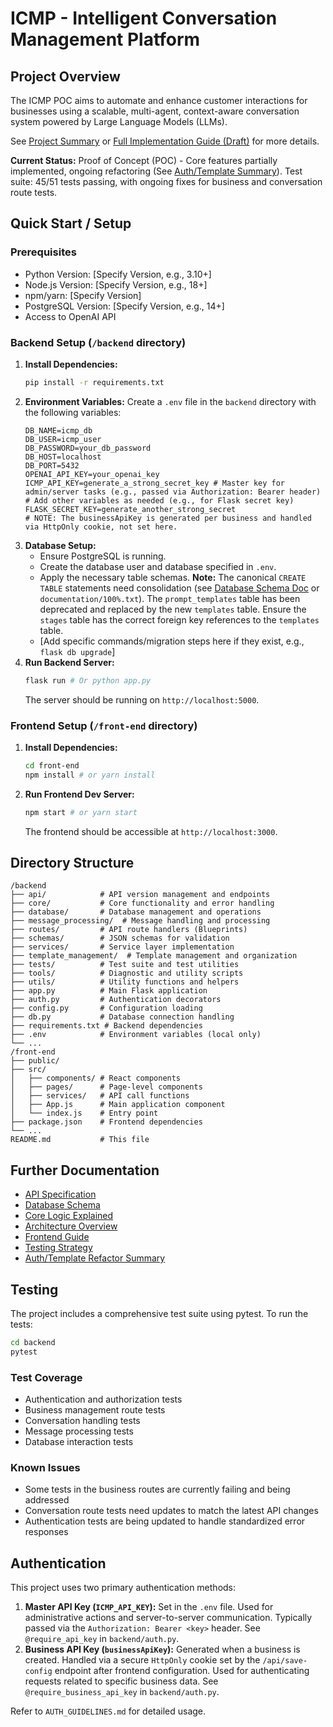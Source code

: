 # ICMP - Intelligent Conversation Management Platform

## Project Overview

The ICMP POC aims to automate and enhance customer interactions for businesses using a scalable, multi-agent, context-aware conversation system powered by Large Language Models (LLMs).

See [Project Summary](c:\icmp_events_api\archive_output\project_archive\sumary.txt) or [Full Implementation Guide (Draft)](documentation/100%.txt) for more details.

**Current Status:** Proof of Concept (POC) - Core features partially implemented, ongoing refactoring (See [Auth/Template Summary](documentation/auth_template_refactor_summary.md)). Test suite: 45/51 tests passing, with ongoing fixes for business and conversation route tests.

## Quick Start / Setup

### Prerequisites

*   Python Version: [Specify Version, e.g., 3.10+]
*   Node.js Version: [Specify Version, e.g., 18+]
*   npm/yarn: [Specify Version]
*   PostgreSQL Version: [Specify Version, e.g., 14+]
*   Access to OpenAI API

### Backend Setup (`/backend` directory)

1.  **Install Dependencies:**
    ```bash
    pip install -r requirements.txt
    ```
2.  **Environment Variables:** Create a `.env` file in the `backend` directory with the following variables:
    ```dotenv
    DB_NAME=icmp_db
    DB_USER=icmp_user
    DB_PASSWORD=your_db_password
    DB_HOST=localhost
    DB_PORT=5432
    OPENAI_API_KEY=your_openai_key
    ICMP_API_KEY=generate_a_strong_secret_key # Master key for admin/server tasks (e.g., passed via Authorization: Bearer header)
    # Add other variables as needed (e.g., for Flask secret key)
    FLASK_SECRET_KEY=generate_another_strong_secret
    # NOTE: The businessApiKey is generated per business and handled via HttpOnly cookie, not set here.
    ```
3.  **Database Setup:**
    *   Ensure PostgreSQL is running.
    *   Create the database user and database specified in `.env`.
    *   Apply the necessary table schemas. **Note:** The canonical `CREATE TABLE` statements need consolidation (see [Database Schema Doc](documentation/DATABASE_SCHEMA.md) or `documentation/100%.txt`). The `prompt_templates` table has been deprecated and replaced by the new `templates` table. Ensure the `stages` table has the correct foreign key references to the `templates` table.
    *   [Add specific commands/migration steps here if they exist, e.g., `flask db upgrade`]
4.  **Run Backend Server:**
    ```bash
    flask run # Or python app.py
    ```
    The server should be running on `http://localhost:5000`.

### Frontend Setup (`/front-end` directory)

1.  **Install Dependencies:**
    ```bash
    cd front-end
    npm install # or yarn install
    ```
2.  **Run Frontend Dev Server:**
    ```bash
    npm start # or yarn start
    ```
    The frontend should be accessible at `http://localhost:3000`.

## Directory Structure

```
/backend
├── api/            # API version management and endpoints
├── core/           # Core functionality and error handling
├── database/       # Database management and operations
├── message_processing/  # Message handling and processing
├── routes/         # API route handlers (Blueprints)
├── schemas/        # JSON schemas for validation
├── services/       # Service layer implementation
├── template_management/  # Template management and organization
├── tests/          # Test suite and test utilities
├── tools/          # Diagnostic and utility scripts
├── utils/          # Utility functions and helpers
├── app.py          # Main Flask application
├── auth.py         # Authentication decorators
├── config.py       # Configuration loading
├── db.py           # Database connection handling
├── requirements.txt # Backend dependencies
├── .env            # Environment variables (local only)
└── ...
/front-end
├── public/
├── src/
│   ├── components/ # React components
│   ├── pages/      # Page-level components
│   ├── services/   # API call functions
│   ├── App.js      # Main application component
│   └── index.js    # Entry point
├── package.json    # Frontend dependencies
└── ...
README.md           # This file
```

## Further Documentation

*   [API Specification](documentation/API_SPECIFICATION.md)
*   [Database Schema](documentation/DATABASE_SCHEMA.md)
*   [Core Logic Explained](documentation/CORE_LOGIC_EXPLAINED.md)
*   [Architecture Overview](documentation/ARCHITECTURE.md)
*   [Frontend Guide](documentation/FRONTEND_GUIDE.md)
*   [Testing Strategy](documentation/TESTING_STRATEGY.md)
*   [Auth/Template Refactor Summary](documentation/auth_template_refactor_summary.md)

## Testing

The project includes a comprehensive test suite using pytest. To run the tests:

```bash
cd backend
pytest
```

### Test Coverage
- Authentication and authorization tests
- Business management route tests
- Conversation handling tests
- Message processing tests
- Database interaction tests

### Known Issues
- Some tests in the business routes are currently failing and being addressed
- Conversation route tests need updates to match the latest API changes
- Authentication tests are being updated to handle standardized error responses 

## Authentication

This project uses two primary authentication methods:

1.  **Master API Key (`ICMP_API_KEY`):** Set in the `.env` file. Used for administrative actions and server-to-server communication. Typically passed via the `Authorization: Bearer <key>` header. See `@require_api_key` in `backend/auth.py`.
2.  **Business API Key (`businessApiKey`):** Generated when a business is created. Handled via a secure `HttpOnly` cookie set by the `/api/save-config` endpoint after frontend configuration. Used for authenticating requests related to specific business data. See `@require_business_api_key` in `backend/auth.py`.

Refer to `AUTH_GUIDELINES.md` for detailed usage. 